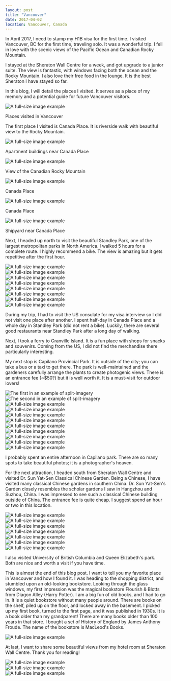 ```yaml
---
layout: post
title: "Vancouver"
date: 2017-04-02
location: Vancouver, Canada
---
```


In April 2017, I need to stamp my H1B visa for the first time. I visited Vancouver, BC for the first time, traveling solo. It was a wonderful trip. I fell in love with the scenic views of the Pacific Ocean and Canadian Rocky Mountain. 

I stayed at the Sheraton Wall Centre for a week, and got upgrade to a junior suite. The view is fantastic, with windows facing both the ocean and the Rocky Mountain. I also love their free food in the lounge. It is the best Sheraton I have stayed so far. 

In this blog, I will detail the places I visited. It serves as a place of my memory and a potential guide for future Vancouver visitors.

<div class="post-image">
    <img src="img/vancouver/vancouver_map.png" alt="A full-size image example" />
    <p class="post-image-caption">Places visited in Vancouver</p>
</div>

The first place I visited is Canada Place. It is riverside walk with beautiful view to the Rocky Mountain.

<div class="post-image">
    <img src="img/vancouver/1.jpg" alt="A full-size image example" />
    <p class="post-image-caption">Apartment buildings near Canada Place</p>
</div>

<div class="post-image">
    <img src="img/vancouver/2.jpg" alt="A full-size image example" />
    <p class="post-image-caption">View of the Canadian Rocky Mountain</p>
</div>

<div class="post-image">
    <img src="img/vancouver/3.jpg" alt="A full-size image example" />
    <p class="post-image-caption">Canada Place</p>
</div>

<div class="post-image">
    <img src="img/vancouver/4.jpg" alt="A full-size image example" />
    <p class="post-image-caption">Canada Place</p>
</div>

<div class="post-image">
    <img src="img/vancouver/5.jpg" alt="A full-size image example" />
    <p class="post-image-caption">Shipyard near Canada Place</p>
</div>

Next, I headed up north to visit the beautiful Standley Park, one of the largest metropolitan parks in North America. I walked 5 hours for a complete route. I highly recommend a bike. The view is amazing but it gets repetitive after the first hour.

<div class="post-image">
    <img src="img/vancouver/6.jpg" alt="A full-size image example" />
</div>

<div class="post-image">
    <img src="img/vancouver/7.jpg" alt="A full-size image example" />
</div>

<div class="post-image">
    <img src="img/vancouver/8.jpg" alt="A full-size image example" />
</div>

<div class="post-image">
    <img src="img/vancouver/9.jpg" alt="A full-size image example" />
</div>

<div class="post-image">
    <img src="img/vancouver/10.jpg" alt="A full-size image example" />
</div>

<div class="post-image">
    <img src="img/vancouver/11.jpg" alt="A full-size image example" />
</div>

<div class="post-image">
    <img src="img/vancouver/12.jpg" alt="A full-size image example" />
</div>

<div class="post-image">
    <img src="img/vancouver/13.jpg" alt="A full-size image example" />
</div>

During my trip, I had to visit the US consulate for my visa interview so I did not visit one place after another. I spent half-day in Canada Place and a whole day in Standley Park (did not rent a bike). Luckily, there are several good restaurants near Standley Park after a long day of walking. 

Next, I took a ferry to Granville Island. It is a fun place with shops for snacks and souvenirs. Coming from the US, I did not find the merchandise there particularly interesting. 

My next stop is ‎⁨Capilano Provincial Park⁩. It is outside of the city; you can take a bus or a taxi to get there. The park is well-maintained and the gardeners carefully arrange the plants to create photogenic views. There is an entrance fee (~$50?) but it is well worth it. It is a must-visit for outdoor lovers!

<div class="post-image post-image--split">
    <img src="img/vancouver/14.jpg" alt="The first in an example of split-imagery" />
    <img src="img/vancouver/21.jpg" alt="The second in an example of split-imagery" />
</div>

<div class="post-image">
    <img src="img/vancouver/15.jpg" alt="A full-size image example" />
</div>

<div class="post-image">
    <img src="img/vancouver/16.jpg" alt="A full-size image example" />
</div>

<div class="post-image">
    <img src="img/vancouver/17.jpg" alt="A full-size image example" />
</div>

<div class="post-image">
    <img src="img/vancouver/18.jpg" alt="A full-size image example" />
</div>

<div class="post-image">
    <img src="img/vancouver/19.jpg" alt="A full-size image example" />
</div>

<div class="post-image">
    <img src="img/vancouver/20.jpg" alt="A full-size image example" />
</div>

<div class="post-image">
    <img src="img/vancouver/22.jpg" alt="A full-size image example" />
</div>

<div class="post-image">
    <img src="img/vancouver/23.jpg" alt="A full-size image example" />
</div>

<div class="post-image">
    <img src="img/vancouver/24.jpg" alt="A full-size image example" />
</div>

I probably spent an entire afternoon in Capilano park. There are so many spots to take beautiful photos; it is a photographer's heaven. 

For the next attraction, I headed south from Sheraton Wall Centre and visited ‎⁨Dr. Sun Yat-Sen Classical Chinese Garden⁩. Being a Chinese, I have visited many classical Chinese gardens in southern China. Dr. Sun Yat-Sen's Garden closely resembles the scholar gardens I saw in Hangzhou and Suzhou, China. I was impressed to see such a classical Chinese building outside of China. The entrance fee is quite cheap. I suggest spend an hour or two in this location.
<div class="post-image">
    <img src="img/vancouver/25.jpg" alt="A full-size image example" />
</div>
<div class="post-image">
    <img src="img/vancouver/26.jpg" alt="A full-size image example" />
</div>
<div class="post-image">
    <img src="img/vancouver/27.jpg" alt="A full-size image example" />
</div>
<div class="post-image">
    <img src="img/vancouver/28.jpg" alt="A full-size image example" />
</div>
<div class="post-image">
    <img src="img/vancouver/29.jpg" alt="A full-size image example" />
</div>
<div class="post-image">
    <img src="img/vancouver/30.jpg" alt="A full-size image example" />
</div>
<div class="post-image">
    <img src="img/vancouver/31.jpg" alt="A full-size image example" />
</div>

I also visited University of British Columbia and Queen Elizabeth's park. Both are nice and worth a visit if you have time.

This is almost the end of this blog post. I want to tell you my favorite place in Vancouver and how I found it. I was heading to the shopping district, and stumbled upon an old-looking bookstore. Looking through the glass windows, my first impression was the magical bookstore Flourish & Blotts from Diagon Alley (Harry Potter). I am a big fun of old books, and I had to go in. It is a quiet bookstore without many people around. There are books on the shelf, piled up on the floor, and locked away in the basement. I picked up my first book, turned to the first page, and it was published in 1930s. It is a book older than my grandparent! There are many books older than 100 years in that store. I bought a set of History of England by James Anthony Froude. The name of the bookstore is MacLeod's Books. 
<div class="post-image">
    <img src="img/vancouver/32.jpg" alt="A full-size image example" />
</div>

At last, I want to share some beautiful views from my hotel room at Sheraton Wall Centre. Thank you for reading!
<div class="post-image">
    <img src="img/vancouver/33.jpg" alt="A full-size image example" />
</div>
<div class="post-image">
    <img src="img/vancouver/34.jpg" alt="A full-size image example" />
</div>
<div class="post-image">
    <img src="img/vancouver/35.jpg" alt="A full-size image example" />
</div>